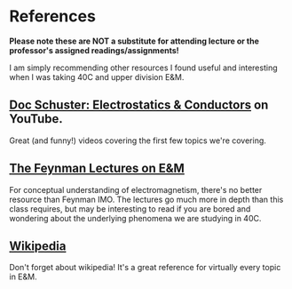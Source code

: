 # References

**Please note these are NOT a substitute for attending lecture or the professor's assigned readings/assignments!**

I am simply recommending other resources I found useful and interesting when I was taking 40C and upper division E&M.


## [Doc Schuster: Electrostatics & Conductors](https://www.youtube.com/playlist?list=PLLUpvzaZLf3ItVF6TbBDJvFOTO4RDSGm2) on YouTube.

Great (and funny!) videos covering the first few topics we're covering.

## [The Feynman Lectures on E&M](http://www.feynmanlectures.caltech.edu/II_toc.html)

For conceptual understanding of electromagnetism, there's no better resource than Feynman IMO. The lectures go much more in depth than this class requires, but may be interesting to read if you are bored and wondering about the underlying phenomena we are studying in 40C.

## [Wikipedia](https://en.wikipedia.org/wiki/Electromagnetism)

Don't forget about wikipedia! It's a great reference for virtually every topic in E&M.
